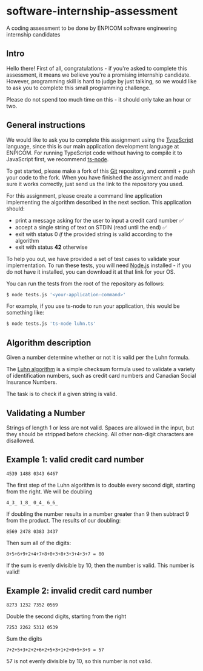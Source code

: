 # software-internship-assessment

A coding assessment to be done by ENPICOM software engineering internship candidates

## Intro

Hello there! First of all, congratulations - if you're asked to complete this assessment,
it means we believe you're a promising internship candidate. However, programming skill
is hard to judge by just talking, so we would like to ask you to complete this small programming
challenge.

Please do not spend too much time on this - it should only take an hour or two.

## General instructions

We would like to ask you to complete this assignment using the [TypeScript](https://www.typescriptlang.org/) language, 
since this is our main application development language at ENPICOM. 
For running TypeScript code without having to compile it to JavaScript first, we recommend [ts-node](https://github.com/TypeStrong/ts-node).

To get started, please make a fork of this [Git](https://git-scm.com/) repository, and commit + push
your code to the fork. When you have finished the assignment and made sure it works correctly, just
send us the link to the repository you used.

For this assignment, please create a command line application implementing the algorithm described
in the next section. This application should:

- print a message asking for the user to input a credit card number ✅
- accept a single string of text on STDIN (read until the end) ✅
- exit with status 0 _if_ the provided string is valid according to the algorithm
- exit with status **42** otherwise

To help you out, we have provided a set of test cases to validate your implementation.
To run these tests, you will need [Node.js](https://nodejs.org/en/download/) installed - if you do not
have it installed, you can download it at that link for your OS.

You can run the tests from the root of the repository as follows:

```bash
$ node tests.js '<your-application-command>'
```

For example, if you use ts-node to run your application, this would be something like:

```bash
$ node tests.js 'ts-node luhn.ts'
```


## Algorithm description

Given a number determine whether or not it is valid per the Luhn formula.

The [Luhn algorithm](https://en.wikipedia.org/wiki/Luhn_algorithm) is
a simple checksum formula used to validate a variety of identification
numbers, such as credit card numbers and Canadian Social Insurance
Numbers.

The task is to check if a given string is valid.

## Validating a Number

Strings of length 1 or less are not valid. Spaces are allowed in the input,
but they should be stripped before checking. All other non-digit characters
are disallowed.

## Example 1: valid credit card number

```text
4539 1488 0343 6467
```

The first step of the Luhn algorithm is to double every second digit,
starting from the right. We will be doubling

```text
4_3_ 1_8_ 0_4_ 6_6_
```

If doubling the number results in a number greater than 9 then subtract 9
from the product. The results of our doubling:

```text
8569 2478 0383 3437
```

Then sum all of the digits:

```text
8+5+6+9+2+4+7+8+0+3+8+3+3+4+3+7 = 80
```

If the sum is evenly divisible by 10, then the number is valid. This number is valid!

## Example 2: invalid credit card number

```text
8273 1232 7352 0569
```

Double the second digits, starting from the right

```text
7253 2262 5312 0539
```

Sum the digits

```text
7+2+5+3+2+2+6+2+5+3+1+2+0+5+3+9 = 57
```

57 is not evenly divisible by 10, so this number is not valid.
